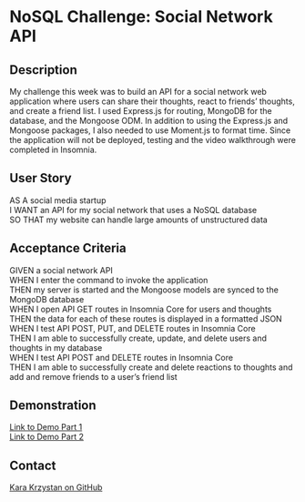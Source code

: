 # NoSQL Challenge: Social Network API

## Description

My challenge this week was to build an API for a social network web application where users can share their thoughts, react to friends’ thoughts, and create a friend list. I used Express.js for routing, MongoDB for the database, and the Mongoose ODM. In addition to using the Express.js and Mongoose packages, I also needed to use Moment.js to format time. Since the application will not be deployed, testing and the video walkthrough were completed in Insomnia.

## User Story

AS A social media startup  
I WANT an API for my social network that uses a NoSQL database  
SO THAT my website can handle large amounts of unstructured data  

## Acceptance Criteria

GIVEN a social network API  
WHEN I enter the command to invoke the application  
THEN my server is started and the Mongoose models are synced to the MongoDB database  
WHEN I open API GET routes in Insomnia Core for users and thoughts  
THEN the data for each of these routes is displayed in a formatted JSON  
WHEN I test API POST, PUT, and DELETE routes in Insomnia Core  
THEN I am able to successfully create, update, and delete users and thoughts in my database  
WHEN I test API POST and DELETE routes in Insomnia Core  
THEN I am able to successfully create and delete reactions to thoughts and add and remove friends to a user’s friend list  

## Demonstration

[Link to Demo Part 1](https://drive.google.com/file/d/1y5dR6dyEOObfZWqV2Lo8tKjN4nX3ES27/view)  
[Link to Demo Part 2](https://drive.google.com/file/d/1GFcnckq1e5z4b8UDeRgXqkvd4-ja7Enl/view)


## Contact
[Kara Krzystan on GitHub](http://github.com/kara-krzystan)
